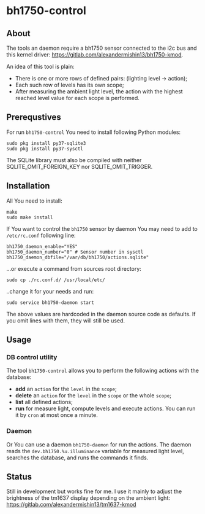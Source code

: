# bh1750-control

## About

The tools an daemon require a bh1750 sensor connected to the i2c bus and
this kernel driver: https://gitlab.com/alexandermishin13/bh1750-kmod.

An idea of this tool is plain:
* There is one or more rows of defined pairs: (lighting level -> action);
* Each such row of levels has its own scope;
* After measuring the ambient light level, the action with the highest reached
level value for each scope is performed.

## Prerequstives

For run `bh1750-control` You need to install following Python modules:
```
sudo pkg install py37-sqlite3
sudo pkg install py37-sysctl
```
The SQLite library must also be compiled with neither SQLITE_OMIT_FOREIGN_KEY
nor SQLITE_OMIT_TRIGGER.

## Installation

All You need to install:
```
make
sudo make install
```
If You want to control the `bh1750` sensor by daemon You may need to add to
`/etc/rc.conf` following line:
```
bh1750_daemon_enable="YES"
bh1750_daemon_number="0" # Sensor number in sysctl
bh1750_daemon_dbfile="/var/db/bh1750/actions.sqlite"
```
...or execute a command from sources root directory:
```
sudo cp ./rc.conf.d/ /usr/local/etc/
```
..change it for your needs and run:
```
sudo service bh1750-daemon start
```
The above values are hardcoded in the daemon source code as defaults.
If you omit lines with them, they will still be used.

## Usage

### DB control utility

The tool `bh1750-control` allows you to perform the following actions with the
database:
* **add** an `action` for the `level` in the `scope`;
* **delete** an `action` for the `level` in the `scope` or the whole `scope`;
* **list** all defined actions;
* **run** for measure light, compute levels and execute actions.
You can run it by `cron` at most once a minute.

### Daemon

Or You can use a daemon `bh1750-daemon` for run the actions.
The daemon reads the `dev.bh1750.%u.illuminance` variable for measured light
level, searches the database, and runs the commands it finds.

## Status

Still in development but works fine for me.
I use it mainly to adjust the brightness of the tm1637 display depending on
the ambient light: https://gitlab.com/alexandermishin13/tm1637-kmod
